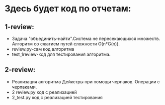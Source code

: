# Здесь будет код по отчетам:
## **1-review:** 
- Задача "объединить-найти".Система не пересекающихся множеств. Алгоритм со сжатием путей сложности O(n*G(n)).
- review.py-сам код алгоритма
- test_1review-код для тестирования алгоритма.
## **2-review:**
- Реализация алгоритма Дейкстры при помощи черпаков. Операции с черпаками.
- 2 review.py код с реализацией
- 2_test.py код с реализацией тестирования
